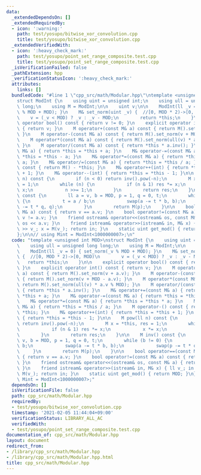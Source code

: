 ```yaml
---
data:
  _extendedDependsOn: []
  _extendedRequiredBy:
  - icon: ':warning:'
    path: test/yosupo/bitwise_xor_convolution.cpp
    title: test/yosupo/bitwise_xor_convolution.cpp
  _extendedVerifiedWith:
  - icon: ':heavy_check_mark:'
    path: test/yosupo/point_set_range_composite.test.cpp
    title: test/yosupo/point_set_range_composite.test.cpp
  _isVerificationFailed: false
  _pathExtension: hpp
  _verificationStatusIcon: ':heavy_check_mark:'
  attributes:
    links: []
  bundledCode: "#line 1 \"cpp_src/math/Modular.hpp\"\ntemplate <unsigned int MOD>\n\
    struct ModInt {\n    using uint = unsigned int;\n    using ull = unsigned long\
    \ long;\n    using M = ModInt;\n\n    uint v;\n\n    ModInt(ll _v = 0) { set_norm(_v\
    \ % MOD + MOD); }\n    M& set_norm(uint _v) {  //[0, MOD * 2)->[0, MOD)\n    \
    \    v = (_v < MOD) ? _v : _v - MOD;\n        return *this;\n    }\n\n    explicit\
    \ operator bool() const { return v != 0; }\n    explicit operator int() const\
    \ { return v; }\n    M operator+(const M& a) const { return M().set_norm(v + a.v);\
    \ }\n    M operator-(const M& a) const { return M().set_norm(v + MOD - a.v); }\n\
    \    M operator*(const M& a) const { return M().set_norm(ull(v) * a.v % MOD);\
    \ }\n    M operator/(const M& a) const { return *this * a.inv(); }\n    M& operator+=(const\
    \ M& a) { return *this = *this + a; }\n    M& operator-=(const M& a) { return\
    \ *this = *this - a; }\n    M& operator*=(const M& a) { return *this = *this *\
    \ a; }\n    M& operator/=(const M& a) { return *this = *this / a; }\n    M operator-()\
    \ const { return M() - *this; }\n    M& operator++(int) { return *this = *this\
    \ + 1; }\n    M& operator--(int) { return *this = *this - 1; }\n\n    M pow(ll\
    \ n) const {\n        if (n < 0) return inv().pow(-n);\n        M x = *this, res\
    \ = 1;\n        while (n) {\n            if (n & 1) res *= x;\n            x *=\
    \ x;\n            n >>= 1;\n        }\n        return res;\n    }\n\n    M inv()\
    \ const {\n        ll a = v, b = MOD, p = 1, q = 0, t;\n        while (b != 0)\
    \ {\n            t = a / b;\n            swap(a -= t * b, b);\n            swap(p\
    \ -= t * q, q);\n        }\n        return M(p);\n    }\n\n    bool operator==(const\
    \ M& a) const { return v == a.v; }\n    bool operator!=(const M& a) const { return\
    \ v != a.v; }\n    friend ostream& operator<<(ostream& os, const M& a) { return\
    \ os << a.v; }\n    friend istream& operator>>(istream& in, M& x) { ll v_; in\
    \ >> v_; x = M(v_); return in; }\n    static uint get_mod() { return MOD; }\n\
    };\n\n// using Mint = ModInt<1000000007>;\n"
  code: "template <unsigned int MOD>\nstruct ModInt {\n    using uint = unsigned int;\n\
    \    using ull = unsigned long long;\n    using M = ModInt;\n\n    uint v;\n\n\
    \    ModInt(ll _v = 0) { set_norm(_v % MOD + MOD); }\n    M& set_norm(uint _v)\
    \ {  //[0, MOD * 2)->[0, MOD)\n        v = (_v < MOD) ? _v : _v - MOD;\n     \
    \   return *this;\n    }\n\n    explicit operator bool() const { return v != 0;\
    \ }\n    explicit operator int() const { return v; }\n    M operator+(const M&\
    \ a) const { return M().set_norm(v + a.v); }\n    M operator-(const M& a) const\
    \ { return M().set_norm(v + MOD - a.v); }\n    M operator*(const M& a) const {\
    \ return M().set_norm(ull(v) * a.v % MOD); }\n    M operator/(const M& a) const\
    \ { return *this * a.inv(); }\n    M& operator+=(const M& a) { return *this =\
    \ *this + a; }\n    M& operator-=(const M& a) { return *this = *this - a; }\n\
    \    M& operator*=(const M& a) { return *this = *this * a; }\n    M& operator/=(const\
    \ M& a) { return *this = *this / a; }\n    M operator-() const { return M() -\
    \ *this; }\n    M& operator++(int) { return *this = *this + 1; }\n    M& operator--(int)\
    \ { return *this = *this - 1; }\n\n    M pow(ll n) const {\n        if (n < 0)\
    \ return inv().pow(-n);\n        M x = *this, res = 1;\n        while (n) {\n\
    \            if (n & 1) res *= x;\n            x *= x;\n            n >>= 1;\n\
    \        }\n        return res;\n    }\n\n    M inv() const {\n        ll a =\
    \ v, b = MOD, p = 1, q = 0, t;\n        while (b != 0) {\n            t = a /\
    \ b;\n            swap(a -= t * b, b);\n            swap(p -= t * q, q);\n   \
    \     }\n        return M(p);\n    }\n\n    bool operator==(const M& a) const\
    \ { return v == a.v; }\n    bool operator!=(const M& a) const { return v != a.v;\
    \ }\n    friend ostream& operator<<(ostream& os, const M& a) { return os << a.v;\
    \ }\n    friend istream& operator>>(istream& in, M& x) { ll v_; in >> v_; x =\
    \ M(v_); return in; }\n    static uint get_mod() { return MOD; }\n};\n\n// using\
    \ Mint = ModInt<1000000007>;"
  dependsOn: []
  isVerificationFile: false
  path: cpp_src/math/Modular.hpp
  requiredBy:
  - test/yosupo/bitwise_xor_convolution.cpp
  timestamp: '2021-02-05 11:44:04+09:00'
  verificationStatus: LIBRARY_ALL_AC
  verifiedWith:
  - test/yosupo/point_set_range_composite.test.cpp
documentation_of: cpp_src/math/Modular.hpp
layout: document
redirect_from:
- /library/cpp_src/math/Modular.hpp
- /library/cpp_src/math/Modular.hpp.html
title: cpp_src/math/Modular.hpp
---
```


